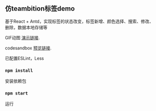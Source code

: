 ## 仿teambition标签demo

基于React + Antd，实现标签的状态改变，标签新增、颜色选择、搜索、修改、删除，数据本地存储等

GIF动图  [演示链接](http://39.96.44.171:8001/static/assets/img/tag.gif).

codesandbox  [预览链接](https://codesandbox.io/s/withered-sky-h3g8j?file=/src/App.js).

已配置ESLint，Less

### `npm install`

安装依赖包

### `npm start`

运行
